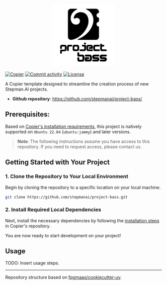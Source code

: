 <div align="center">
    <picture>
        <source srcset="assets/logo/dark-mode/project-bass.png"  media="(prefers-color-scheme: dark)">
        <img src="assets/logo/no-dark-mode/project-bass.png" alt="Logo" width="200px" height=auto>
    </picture>
</div>

[![Copier](https://img.shields.io/endpoint?url=https://raw.githubusercontent.com/copier-org/copier/master/img/badge/badge-grayscale-inverted-border-orange.json)](https://github.com/copier-org/copier)
[![Commit activity](https://img.shields.io/github/commit-activity/m/stepmanai/project-bass)](https://img.shields.io/github/commit-activity/m/stepmanai/project-bass)
[![License](https://img.shields.io/github/license/stepmanai/project-bass)](https://img.shields.io/github/license/stepmanai/project-bass)

A Copier template designed to streamline the creation process of new Stepman.AI projects.

- **Github repository**: <https://github.com/stepmanai/project-bass/>

## Prerequisites:

Based on [Copier's installation requirements](https://github.com/copier-org/copier?tab=readme-ov-file#installation), this project is natively supported on `Ubuntu 22.04` (`ubuntu:jammy`) and later versions.

> **Note**: The following instructions assume you have access to this repository. If you need to request access, please contact us.

## Getting Started with Your Project

### 1. Clone the Repository to Your Local Environment

Begin by cloning the repository to a specific location on your local machine.

```bash
git clone https://github.com/stepmanai/project-bass.git
```

### 2. Install Required Local Dependencies

Next, install the necessary dependencies by following the [installation steps](https://github.com/copier-org/copier?tab=readme-ov-file#installation) in Copier's repository.

You are now ready to start development on your project!

## Usage

TODO: Insert usage steps.

---

Repository structure based on [fpgmaas/cookiecutter-uv](https://github.com/fpgmaas/cookiecutter-uv).
